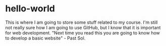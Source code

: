 # hello-world
This is where I am going to store some stuff related to my course.
I'm still not really sure how I am going to use GitHub, but I know that it is important for web development.
"Next time you read this you are going to know how to develop a basic website" - Past Sol.
